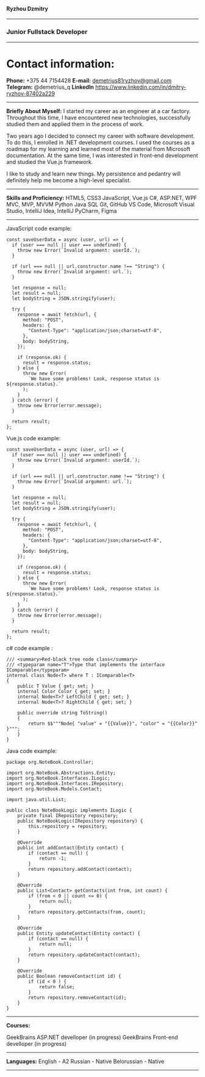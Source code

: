 #### Ryzhou Dzmitry
---

### Junior Fullstack Developer
***

# Contact information:
**Phone:** +375 44 7154428
**E-mail:** demetrius81ryzhov@gmail.com
**Telegram:** @demetrius_q
**LinkedIn** https://www.linkedin.com/in/dmitry-ryzhov-87402a229
***

**Briefly About Myself:**
I started my career as an engineer at a car factory. Throughout this time, I have encountered new technologies, successfully studied them and applied them in the process of work.

Two years ago I decided to connect my career with software development. To do this, I enrolled in .NET development courses. I used the courses as a roadmap for my learning and learned most of the material from Microsoft documentation.
At the same time, I was interested in front-end development and studied the Vue.js framework.

I like to study and learn new things. My persistence and pedantry will definitely help me become a high-level specialist.
***

**Skills and Proficiency:**
HTML5, CSS3
JavaScript, Vue.js
C#, ASP.NET, WPF
MVC, MVP, MVVM
Python
Java
SQL
Git, GitHub
VS Code, Microsoft Visual Studio,  IntelliJ Idea,  IntelliJ PyCharm, Figma
***

JavaScript code example:

```
const saveUserData = async (user, url) => {
  if (user === null || user === undefined) {
    throw new Error(`Invalid argument: userId.`);
  }

  if (url === null || url.constructor.name !== "String") {
    throw new Error(`Invalid argument: url.`);
  }

  let response = null;
  let result = null;
  let bodyString = JSON.stringify(user);

  try {
    response = await fetch(url, {
      method: "POST",
      headers: {
        "Content-Type": "application/json;charset=utf-8",
      },
      body: bodyString,
    });

    if (response.ok) {
      result = response.status;
    } else {
      throw new Error(
        `We have some problems! Look, response status is ${response.status}.`
      );
    }
  } catch (error) {
    throw new Error(error.message);
  }

  return result;
};
```

Vue.js code example:

```
const saveUserData = async (user, url) => {
  if (user === null || user === undefined) {
    throw new Error(`Invalid argument: userId.`);
  }

  if (url === null || url.constructor.name !== "String") {
    throw new Error(`Invalid argument: url.`);
  }

  let response = null;
  let result = null;
  let bodyString = JSON.stringify(user);

  try {
    response = await fetch(url, {
      method: "POST",
      headers: {
        "Content-Type": "application/json;charset=utf-8",
      },
      body: bodyString,
    });

    if (response.ok) {
      result = response.status;
    } else {
      throw new Error(
        `We have some problems! Look, response status is ${response.status}.`
      );
    }
  } catch (error) {
    throw new Error(error.message);
  }

  return result;
};
```

c# code example :

```
/// <summary>Red-black tree node class</summary>
/// <typeparam name="T">Type that implements the interface IComparable</typeparam>
internal class Node<T> where T : IComparable<T>
{    
    public T Value { get; set; }
    internal Color Color { get; set; }
    internal Node<T>? LeftChild { get; set; }
    internal Node<T>? RightChild { get; set; }

    public override string ToString()
    {
        return $$"""Node{ "value" = "{{Value}}", "color" = "{{Color}}" }""";
    }
}
```

Java code example:

```
package org.NoteBook.Controller;

import org.NoteBook.Abstractions.Entity;
import org.NoteBook.Interfaces.ILogic;
import org.NoteBook.Interfaces.IRepository;
import org.NoteBook.Models.Contact;

import java.util.List;

public class NoteBookLogic implements ILogic {
    private final IRepository repository;
    public NoteBookLogic(IRepository repository) {
        this.repository = repository;
    }

    @Override
    public int addContact(Entity contact) {
        if (contact == null) {
            return -1;
        }
        return repository.addContact(contact);
    }

    @Override
    public List<Contact> getContacts(int from, int count) {
        if (from < 0 || count <= 0) {
            return null;
        }
        return repository.getContacts(from, count);
    }

    @Override
    public Entity updateContact(Entity contact) {
        if (contact == null) {
            return null;
        }
        return repository.updateContact(contact);
    }

    @Override
    public Boolean removeContact(int id) {
        if (id < 0 ) {
            return false;
        }
        return repository.removeContact(id);
    }
}

```
***

**Courses:**

GeekBrains ASP.NET develloper (in progress)
GeekBrains Front-end develloper (in progress)
***

**Languages:**
English - A2
Russian - Native
Belorussian - Native
***